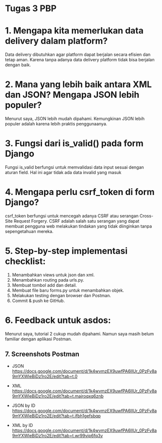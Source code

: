 # Tugas 3 PBP 

# 1. Mengapa kita memerlukan data delivery dalam platform? 
Data delivery dibutuhkan agar platform dapat berjalan secara efisien dan tetap aman. Karena tanpa adanya data delivery platform tidak bisa berjalan dengan baik.

# 2. Mana yang lebih baik antara XML dan JSON? Mengapa JSON lebih populer? 
Menurut saya, JSON lebih mudah dipahami. Kemungkinan JSON lebih populer adalah karena lebih praktis penggunaanya.

# 3. Fungsi dari is_valid() pada form Django  
Fungsi is_valid berfungsi untuk memvalidasi data input sesuai dengan aturan field. Hal ini agar tidak ada data invalid yang masuk

# 4. Mengapa perlu csrf_token di form Django?  
csrf_token berfungsi untuk mencegah adanya CSRF atau serangan Cross-Site Request Forgery. CSRF adalah salah satu serangan yang dapat membuat pengguna web melakukan tindakan yang tidak diinginkan tanpa sepengetahuan mereka. 

# 5. Step-by-step implementasi checklist:  
1. Menambahkan views untuk json dan xml.  
2. Menambahkan routing pada urls.py. 
3. Membuat tombol add dan detail.
4. Membuat file baru forms.py untuk menambahkan objek.  
5. Melakukan testing dengan browser dan Postman.  
6. Commit & push ke GitHub.  

# 6. Feedback untuk asdos:  
Menurut saya, tutorial 2 cukup mudah dipahami. Namun saya masih belum familiar dengan aplikasi Postman.

## 7. Screenshots Postman
- JSON 
  https://docs.google.com/document/d/1k4wvmzEX9uwfPA6IIUr_0PzFv8a9mYXWIeBiDz1ro2E/edit?tab=t.0

- XML   
  https://docs.google.com/document/d/1k4wvmzEX9uwfPA6IIUr_0PzFv8a9mYXWIeBiDz1ro2E/edit?tab=t.majroqxq6znb

- JSON by ID
  https://docs.google.com/document/d/1k4wvmzEX9uwfPA6IIUr_0PzFv8a9mYXWIeBiDz1ro2E/edit?tab=t.ifbh1gefsbqp

- XML by ID  
  https://docs.google.com/document/d/1k4wvmzEX9uwfPA6IIUr_0PzFv8a9mYXWIeBiDz1ro2E/edit?tab=t.wr99vip6fq3y
